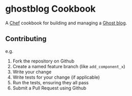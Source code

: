 ghostblog Cookbook
==================
A [Chef](http://getchef.com/) cookbook for building and managing a [Ghost blog](http://docs.ghost.org/).


Contributing
------------

e.g.
1. Fork the repository on Github
2. Create a named feature branch (like `add_component_x`)
3. Write your change
4. Write tests for your change (if applicable)
5. Run the tests, ensuring they all pass
6. Submit a Pull Request using Github